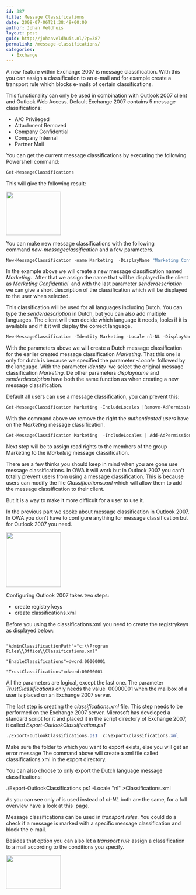 ```yaml
---
id: 387
title: Message Classifications
date: 2008-07-06T21:38:49+00:00
author: Johan Veldhuis
layout: post
guid: http://johanveldhuis.nl/?p=387
permalink: /message-classifications/
categories:
  - Exchange
---
```

A new feature within Exchange 2007 is message classification. With this you can assign a classification to an e-mail and for example create a transport rule which blocks e-mails of certain classifications.

This functionality can only be used in combination with Outlook 2007 client and Outlook Web Access. Default Exchange 2007 contains 5 message classifications:
<ul>
	<li>A/C Privileged</li>
	<li>Attachment Removed</li>
	<li>Company Confidential</li>
	<li>Company Internal</li>
	<li>Partner Mail</li>
</ul>
You can get the current message classifications by executing the following Powershell command:

```PowerShell
Get-MessageClassifications
```

This will give the following result:

<a href="https://johanveldhuis.nl/wp-content/uploads/2008/07/get-messageclas.jpg"><img class="alignnone size-thumbnail wp-image-388" title="Get message classifications" src="https://johanveldhuis.nl/wp-content/uploads/2008/07/get-messageclas-150x119.jpg" alt="" width="150" height="119" /></a>

You can make new message classifications with the following command <em>new-messageclassification</em> and a few parameters.

```PowerShell
New-MessageClassification -name Marketing  -DisplayName "Marketing Confidential" -SenderDescription "This classification must be used by the marketing department"
```

In the example above we will create a new message classification named <em>Marketing.</em>  After that we assign the name that will be displayed in the client as <em>Marketing Confidential</em>  and with the last parameter <em>senderdescription </em>we can give a short description of the classification which will be displayed to the user when selected.

This classification will be used for all languages including Dutch. You can type the <em>senderdescription </em>in Dutch, but you can also add multiple languages. The client will then decide which language it needs, looks if it is available and if it it will display the correct language.

```PowerShell
New-MessageClassification -Identity Marketing -Locale nl-NL -DisplayName "Marketing NL" -SenderDescription "Deze classificatie mag alleen gebruikt worden door de marketing afdeling"
```

With the parameters above we will create a Dutch message classification for the earlier created message classification <em>Marketing. </em>That this one is only for dutch is because we specified the parameter <em>-Locale</em>  followed by the language. With the parameter <em>identity</em>  we select the original message classification <em>Marketing. </em>De other parameters <em>displayname </em>and <em>senderdescription </em>have both the same function as when creating a new message classification.

Default all users can use a message classification, you can prevent this:

```PowerShell
Get-MessageClassification Marketing -IncludeLocales |Remove-AdPermission -User AU -AccessRights GenericRead -InheritanceType None
```

With the command above we remove the right the <em>authenticated users</em> have on the <em>Marketing </em>message classification.

```PowerShell
Get-MessageClassification Marketing  -IncludeLocales | Add-AdPermission -User "domainname\Marketing" -AccessRights GenericRead -InheritanceType None
```

Next step will be to assign read rights to the members of the group Marketing to the <em>Marketing </em>message classification.

There are a few thinks you should keep in mind when you are gone use message classifications. In OWA it will work but in Outlook 2007 you can't totally prevent users from using a message classification. This is because users can modify the file <em>Classifications.xml </em>which will allow them to add the message classification to their client.

But it is a way to make it more difficult for a user to use it.

In the previous part we spoke about message classification in Outlook 2007. In OWA you don't have to configure anything for message classification but for Outlook 2007 you need.

<a href="https://johanveldhuis.nl/wp-content/uploads/2008/07/owa.jpg"><img class="alignnone size-thumbnail wp-image-389" title="OWA message classification" src="https://johanveldhuis.nl/wp-content/uploads/2008/07/owa-150x150.jpg" alt="" width="150" height="150" /></a>

Configuring Outlook 2007 takes two steps:
<ul>
	<li>create registry keys</li>
	<li>create classifications.xml</li>
</ul>
Before you using the classifications.xml you need to create the registrykeys as displayed below:

```Console[HKEY_CURRENT_USER\Software\Microsoft\Office\12.0\Common\Policy]

"AdminClassificactionPath"="c:\\Program Files\\Office\\Classifications.xml"

"EnableClassifications"=dword:00000001

"TrustClassifications"=dword:00000001
```
All the parameters are logical, except the last one. The parameter <em>TrustClassifications</em> only needs the value  00000001 when the mailbox of a user is placed on an Exchange 2007 server.

The last step is creating the <em>classifications.xml </em>file<em>.</em> This step needs to be performed on the Exchange 2007 server. Microsoft has developed a standard script for it and placed it in the script directory of Exchange 2007, it called <em>Export-OutlookClassification.ps1</em>

```PowerShell
./Export-OutlookClassifications.ps1  c:\export\classifications.xml
```

Make sure the folder to which you want to export exists, else you will get an error message The command above will create a xml file called classifications.xml in the export directory.

You can also choose to only export the Dutch language message classifications:

./Export-OutlookClassifications.ps1 -Locale "nl" &gt;Classifications.xml

As you can see only <em>nl </em>is used instead of <em>nl-NL </em>both are the same, for a full overview have a look at this  <a href="http://msdn.microsoft.com/en-us/library/system.globalization.cultureinfo.aspx" target="_blank">page</a>.

Message classifications can be used in <em>transport rules. </em>You could do a check if a message is marked with a specific message classification and block the e-mail.

Besides that option you can also let a <em>transport rule </em>assign a classification to a mail according to the conditions you specify.

<a href="https://johanveldhuis.nl/wp-content/uploads/2008/07/tr_rule_mc.jpg"><img class="alignnone size-thumbnail wp-image-390" title="Set message classification via Transport Rule" src="https://johanveldhuis.nl/wp-content/uploads/2008/07/tr_rule_mc-150x92.jpg" alt="" width="150" height="92" /></a>